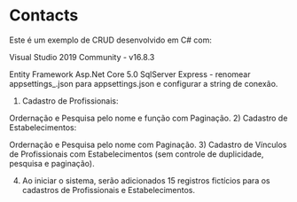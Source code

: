 # Contacts

Este é um exemplo de CRUD desenvolvido em C# com:

Visual Studio 2019 Community - v16.8.3

Entity Framework
Asp.Net Core 5.0
SqlServer Express - renomear appsettings_.json para appsettings.json e configurar a string de conexão.
1) Cadastro de Profissionais:

Ordernação e Pesquisa pelo nome e função com Paginação.
2) Cadastro de Estabelecimentos:

Ordernação e Pesquisa pelo nome com Paginação.
3) Cadastro de Vínculos de Profissionais com Estabelecimentos (sem controle de duplicidade, pesquisa e paginação).

4) Ao iniciar o sistema, serão adicionados 15 registros fictícios para os cadastros de Profissionais e Estabelecimentos.

